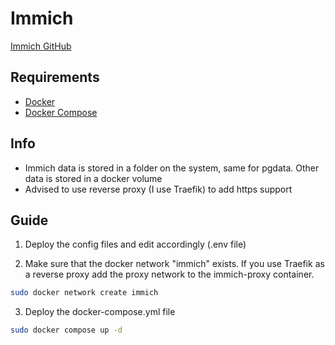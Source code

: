 # Immich

[Immich GitHub](https://github.com/immich-app/immich)

## Requirements
- [Docker](https://docs.docker.com/engine/install/)
- [Docker Compose](https://docs.docker.com/compose/)

## Info
- Immich data is stored in a folder on the system, same for pgdata. Other data is stored in a docker volume
- Advised to use reverse proxy (I use Traefik) to add https support

## Guide
1. Deploy the config files and edit accordingly (.env file)

2. Make sure that the docker network "immich" exists. If you use Traefik as a reverse proxy add the proxy network to the immich-proxy container.
```bash
sudo docker network create immich
```

3. Deploy the docker-compose.yml file
```bash
sudo docker compose up -d
```